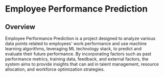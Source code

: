 # Employee Performance Prediction

## Overview
Employee Performance Prediction is a project designed to analyze various data points related to employees' work performance and use machine learning algorithms, leveraging ML technology stack, to predict and evaluate their future performance. By incorporating factors such as past performance metrics, training data, feedback, and external factors, the system aims to provide insights that can aid in talent management, resource allocation, and workforce optimization strategies.
